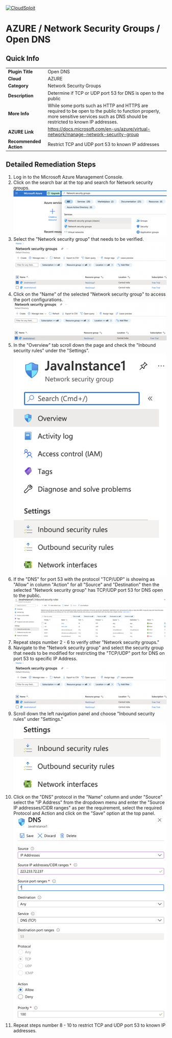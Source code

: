 [![CloudSploit](https://cloudsploit.com/img/logo-new-big-text-100.png "CloudSploit")](https://cloudsploit.com)

# AZURE / Network Security Groups / Open DNS

## Quick Info

| | |
|-|-|
| **Plugin Title** | Open DNS |
| **Cloud** | AZURE |
| **Category** | Network Security Groups |
| **Description** | Determine if TCP or UDP port 53 for DNS is open to the public |
| **More Info** | While some ports such as HTTP and HTTPS are required to be open to the public to function properly, more sensitive services such as DNS should be restricted to known IP addresses. |
| **AZURE Link** | https://docs.microsoft.com/en-us/azure/virtual-network/manage-network-security-group |
| **Recommended Action** | Restrict TCP and UDP port 53 to known IP addresses |

## Detailed Remediation Steps


1. Log in to the Microsoft Azure Management Console.
2. Click on the search bar at the top and search for Network security groups. </br> <img src="/resources/azure/networksecuritygroups/open-dns/step2.png"/>
3. Select the "Network security group" that needs to be verified. </br> <img src="/resources/azure/networksecuritygroups/open-dns/step3.png"/>
4. Click on the "Name" of the selected "Network security group" to access the port configurations. </br> <img src="/resources/azure/networksecuritygroups/open-dns/step4.png"/>
5. In the "Overview" tab scroll down the page and check the "Inbound security rules" under the "Settings". </br> <img src="/resources/azure/networksecuritygroups/open-dns/step5.png"/>
6. If the "DNS" for port 53 with the protocol "TCP/UDP" is showing as "Allow" in column "Action" for all "Source" and "Destination" then the selected  "Network security group" has TCP/UDP port 53 for DNS open to the public. </br> <img src="/resources/azure/networksecuritygroups/open-dns/step6.png"/>
7. Repeat steps number 2 - 6 to verify other "Network security groups." </br>
8. Navigate to the "Network security group" and select the security group that needs to be modified for restricting the "TCP/UDP" port for DNS on port 53 to specific IP Address.</br><img src="/resources/azure/networksecuritygroups/open-dns/step8.png"/>
9. Scroll down the left navigation panel and choose "Inbound security rules" under "Settings."</br> <img src="/resources/azure/networksecuritygroups/open-dns/step9.png"/>
10. Click on the "DNS" protocol in the "Name" column and under "Source" select the "IP Address" from the dropdown menu and enter the "Source IP addresses/CIDR ranges" as per the requirement, select the required Protocol and Action and click on the "Save" option at the top panel. </br> <img src="/resources/azure/networksecuritygroups/open-dns/step10.png"/>
11. Repeat steps number 8 - 10 to restrict TCP and UDP port 53 to known IP addresses.</br>
